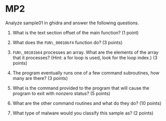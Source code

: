 # MP2

Analyze sample01 in ghidra and answer the following questions.

  1. What is the text section offset of the main function? (1 point)

  2. What does the `FUN\_00010bf4` function do? (3 points)

  3. `FUN\_00101b64` processes an array. What are the elements of the
  array that it processes? (Hint: a for loop is used, look for the loop index.)
  (3 points)

  4. The program eventually runs one of a few command subroutines, how many
  are there? (3 points)

  5. What is the command provided to the program that will cause the program
  to exit with nonzero status? (5 points)

  6. What are the other command routines and what do they do? (10 points)

  7. What type of malware would you classify this sample as? (2 points)
